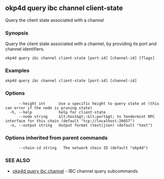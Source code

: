 ## okp4d query ibc channel client-state

Query the client state associated with a channel

### Synopsis

Query the client state associated with a channel, by providing its port and channel identifiers.

```
okp4d query ibc channel client-state [port-id] [channel-id] [flags]
```

### Examples

```
okp4d query ibc channel client-state [port-id] [channel-id]
```

### Options

```
      --height int      Use a specific height to query state at (this can error if the node is pruning state)
  -h, --help            help for client-state
      --node string     &lt;host&gt;:&lt;port&gt; to Tendermint RPC interface for this chain (default "tcp://localhost:26657")
  -o, --output string   Output format (text|json) (default "text")
```

### Options inherited from parent commands

```
      --chain-id string   The network chain ID (default "okp4d")
```

### SEE ALSO

* [okp4d query ibc channel](okp4d_query_ibc_channel.md)	 - IBC channel query subcommands


